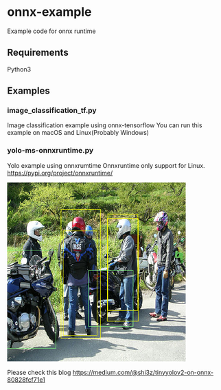 # onnx-example
Example code for onnx runtime 

## Requirements
Python3


## Examples

### image_classification_tf.py
Image classification example using onnx-tensorflow
You can run this example on macOS and Linux(Probably Windows)

### yolo-ms-onnxruntime.py
Yolo example using onnxrumtime
Onnxruntime only support for Linux.  https://pypi.org/project/onnxruntime/

<img src=https://raw.githubusercontent.com/shi3z/onnx-example/master/result.png>

Please check this blog https://medium.com/@shi3z/tinyyolov2-on-onnx-80828fcf71e1
